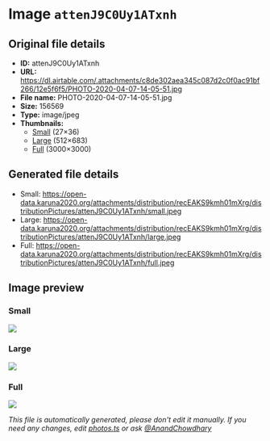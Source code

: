 # Image `attenJ9C0Uy1ATxnh`

## Original file details

- **ID:** attenJ9C0Uy1ATxnh
- **URL:** https://dl.airtable.com/.attachments/c8de302aea345c087d2c0f0ac91bf266/12e5f6f5/PHOTO-2020-04-07-14-05-51.jpg
- **File name:** PHOTO-2020-04-07-14-05-51.jpg
- **Size:** 156569
- **Type:** image/jpeg
- **Thumbnails:**
  - [Small](https://dl.airtable.com/.attachmentThumbnails/83ae4e6aa13730af3c4f8edbfc5d1a63/5914272d) (27×36)
  - [Large](https://dl.airtable.com/.attachmentThumbnails/7608e018915e7f450e209ed093b96cae/978cbd2c) (512×683)
  - [Full](https://dl.airtable.com/.attachmentThumbnails/9fa4e99682eda537b8853ad416121b7b/d63ccd45) (3000×3000)

## Generated file details

- Small: https://open-data.karuna2020.org/attachments/distribution/recEAKS9kmh01mXrg/distributionPictures/attenJ9C0Uy1ATxnh/small.jpeg
- Large: https://open-data.karuna2020.org/attachments/distribution/recEAKS9kmh01mXrg/distributionPictures/attenJ9C0Uy1ATxnh/large.jpeg
- Full: https://open-data.karuna2020.org/attachments/distribution/recEAKS9kmh01mXrg/distributionPictures/attenJ9C0Uy1ATxnh/full.jpeg

## Image preview

### Small

![](https://open-data.karuna2020.org/attachments/distribution/recEAKS9kmh01mXrg/distributionPictures/attenJ9C0Uy1ATxnh/small.jpeg)

### Large

![](https://open-data.karuna2020.org/attachments/distribution/recEAKS9kmh01mXrg/distributionPictures/attenJ9C0Uy1ATxnh/large.jpeg)

### Full

![](https://open-data.karuna2020.org/attachments/distribution/recEAKS9kmh01mXrg/distributionPictures/attenJ9C0Uy1ATxnh/full.jpeg)

_This file is automatically generated, please don't edit it manually. If you need any changes, edit [photos.ts](/photos.ts) or ask [@AnandChowdhary](https://github.com/AnandChowdhary)_

